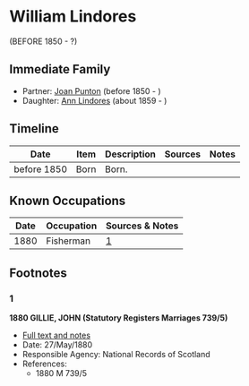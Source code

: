 ﻿---
layout: person
subject_key: i80440796
permalink: /people/i80440796
---

# William Lindores
(BEFORE 1850 - ?)

## Immediate Family

* Partner: [Joan Punton](./@98605400@-joan-punton-b1850-d.md) (before 1850 - )
* Daughter: [Ann Lindores](./@44575087@-ann-lindores-b1859-d.md) (about 1859 - )

## Timeline

Date | Item | Description | Sources | Notes
---|---|---|---|---
before 1850 | Born | Born. |  | 

## Known Occupations

Date | Occupation | Sources & Notes
---|---|---
1880 | Fisherman | [1](#1)

## Footnotes

### 1

**1880 GILLIE, JOHN (Statutory Registers Marriages 739/5)**

* [Full text and notes](../sources/@81071154@-1880-gillie,-john-statutory-registers-marriages-739-5-.md)
* Date: 27/May/1880
* Responsible Agency: National Records of Scotland
* References: 
  * 1880 M 739/5

